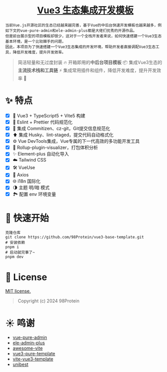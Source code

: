 <h1 align="center">
  <a href="https://github.com/98Protein/vue3-base-template" target="_blank">Vue3 生态集成开发模板</a>
</h1>

```
当前Vue.js开源社区的生态已经越来越完善，基于Vue的中后台快速开发模板也越来越多，例如下文的vue-pure-admin和ele-admin-plus都是大佬们优秀的开源作品。
但是前台展示型的项目模板却很少，这对于一个全栈开发者来说，如何快速搭建一个Vue3生态基本环境，是一个比较棘手的问题，
因此，本项目为了快速搭建一个Vue3生态集成的开发环境，帮助开发者直接调配Vue3生态工具，降低开发难度，提升开发效率。
```

> 简洁轻量和无过度封装 🔥
> 开箱即用的**中后台项目模板** 📦
> 集成Vue3生态的**主流技术栈和工具链** ⚡
> 集成常用插件和组件，降低开发难度，提升开发效率 🚀

# ✨ 特点

-   [x] 🚀 Vue3 + TypeScript5 + Vite5 构建
-   [x] 🎀 Eslint + Prettier 代码规范化
-   [x] 📝 集成 Commitizen、cz-git，Git提交信息规范化
-   [x] ⬆️ 集成 Husky、lint-staged，提交代码自动格式化
-   [x] ⚙️ Vue DevTools集成，Vue专属的下一代高效的多功能开发工具
-   [x] 💼 Rollup-plugin-visualizer，打包体积分析
-   [x] ✨ Element-plus 自动化导入
-   [x] ☁️ Tailwind CSS
-   [x] 🛠️ VueUse
-   [x] 🔗 Axios
-   [x] ️🌐 i18n 国际化
-   [x] 🌗 主题 明/暗 模式
-   [x] 🏞️ 配置 env 环境变量

# 🚀 快速开始

```shell
克隆仓库
git clone https://github.com/98Protein/vue3-base-template.git
# 安装依赖
pnpm i
# 启动就完事了~
pnpm dev
```

# 📄 License

<a href="https://opensource.org/license/mit/" target="_blank">MIT license.</a>

> Copyright (c) 2024 98Protein

# ☀️ 鸣谢
- [vue-pure-admin](https://github.com/pure-admin/vue-pure-admin)
- [ele-admin-plus](https://eleadmin.com/doc/eleadminplus/#/)
- [awesome-vite](https://github.com/vitejs/awesome-vite#plugins)
- [vue3-pure-template](https://github.com/NobitaYuan/vue3-pure-template)
- [vite-vue3-template](https://github.com/Ace627/vite-vue3-template)
- [unibest](https://github.com/codercup2/unibest)

